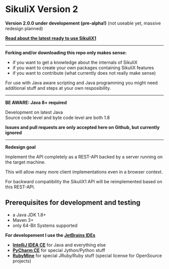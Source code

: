 SikuliX Version 2
============

**Version 2.0.0 under developement (pre-alpha!)** (not useable yet, massive redesign planned)

**[Read about the latest ready to use SikuliX1](http://sikulix.com)**

<hr>

**Forking and/or downloading this repo only makes sense:**

 - if you want to get a knowledge about the internals of SikuliX
 - if you want to create your own packages containing SikuliX features
 - if you want to contribute (what currently does not really make sense)

For use with Java aware scripting and Java programming you might need additional stuff and steps at your own resposibility. 

<hr>

**BE AWARE: Java 8+ required** 

Development on latest Java<br>
Source code level and byte code level are both 1.8

**Issues and pull requests are only accepted here on Github, but currently ignored**

<hr>

**Redesign goal**

Implement the API completely as a REST-API backed by a server running on the target machine.

This will allow many more client implementations even in a browser context.

For backward compatibility the SikuliX1 API will be reimplemented based on this REST-API.
 
Prerequisites for development and testing
---

 - a Java JDK 1.8+
 - Maven 3+
 - only 64-Bit Systems supported

**For developement I use the [JetBrains IDEs](https://www.jetbrains.com)**

 - **[IntelliJ IDEA CE](https://www.jetbrains.com/idea/)** for Java and everything else
 - **[PyCharm CE](https://www.jetbrains.com/pycharm/)** for special Jython/Python stuff
 - **[RubyMine](https://www.jetbrains.com/ruby/)** for special JRuby/Ruby stuff (special license for OpenSource projects)
 
